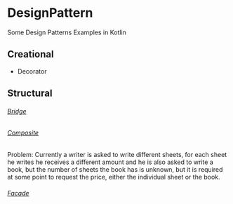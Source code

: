 # DesignPattern
Some Design Patterns Examples in Kotlin

## Creational
* Decorator 

## Structural
###### [Bridge](https://github.com/stalbeal/DesignPattern/tree/master/src/bridge)
###### [Composite](https://github.com/stalbeal/DesignPattern/tree/master/src/composite)
Problem: 
Currently a writer is asked to write different sheets, for each sheet he writes he receives a different amount and he is also asked to write a book, but the number of sheets the book has is unknown, but it is required at some point to request the price, either the individual sheet or the book.
###### [Facade](https://github.com/stalbeal/DesignPattern/tree/master/src/facade)
